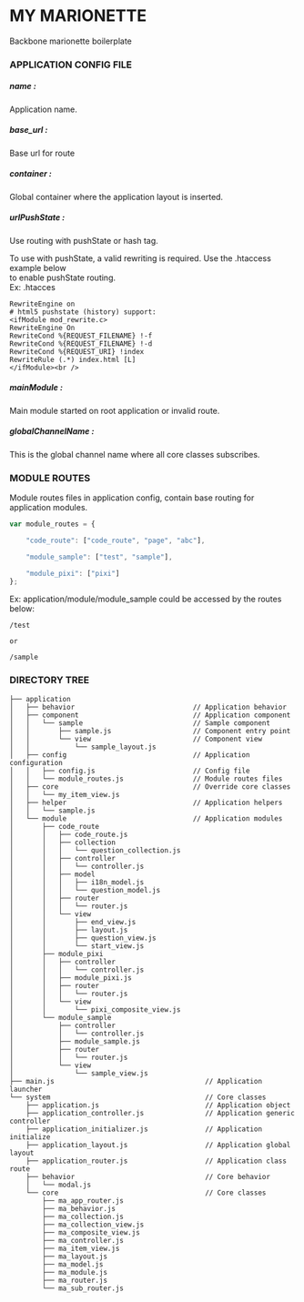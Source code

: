 # MY MARIONETTE

Backbone marionette boilerplate

### APPLICATION CONFIG FILE

##### name :

Application name.

##### base_url :

Base url for route

##### container :

Global container where the application layout is inserted.

##### urlPushState :

Use routing with pushState or hash tag.<br />

To use with pushState, a valid rewriting is required. Use the .htaccess example below<br />
to enable pushState routing.<br />
Ex: .htacces

    RewriteEngine on
    # html5 pushstate (history) support:
    <ifModule mod_rewrite.c>
    RewriteEngine On
    RewriteCond %{REQUEST_FILENAME} !-f
    RewriteCond %{REQUEST_FILENAME} !-d
    RewriteCond %{REQUEST_URI} !index
    RewriteRule (.*) index.html [L]
    </ifModule><br />


##### mainModule :

Main module started on root application or invalid route.

##### globalChannelName :

This is the global channel name where all core classes subscribes.

### MODULE ROUTES

Module routes files in application config, contain base routing for application modules.

```javascript
var module_routes = {

    "code_route": ["code_route", "page", "abc"],

    "module_sample": ["test", "sample"],

    "module_pixi": ["pixi"]
};
```

Ex:
    application/module/module_sample could be accessed by the routes below:
    
    /test
    
    or
    
    /sample

### DIRECTORY TREE
```
├── application
│   ├── behavior                             // Application behavior
│   ├── component                            // Application component
│   │   └── sample                           // Sample component
│   │       ├── sample.js                    // Component entry point
│   │       └── view                         // Component view
│   │           └── sample_layout.js
│   ├── config                               // Application configuration
│   │   ├── config.js                        // Config file
│   │   └── module_routes.js                 // Module routes files
│   ├── core                                 // Override core classes
│   │   └── my_item_view.js
│   ├── helper                               // Application helpers
│   │   └── sample.js
│   └── module                               // Application modules
│       ├── code_route
│       │   ├── code_route.js
│       │   ├── collection
│       │   │   └── question_collection.js
│       │   ├── controller
│       │   │   └── controller.js
│       │   ├── model
│       │   │   ├── i18n_model.js
│       │   │   └── question_model.js
│       │   ├── router
│       │   │   └── router.js
│       │   └── view
│       │       ├── end_view.js
│       │       ├── layout.js
│       │       ├── question_view.js
│       │       └── start_view.js
│       ├── module_pixi
│       │   ├── controller
│       │   │   └── controller.js
│       │   ├── module_pixi.js
│       │   ├── router
│       │   │   └── router.js
│       │   └── view
│       │       └── pixi_composite_view.js
│       └── module_sample
│           ├── controller
│           │   └── controller.js
│           ├── module_sample.js
│           ├── router
│           │   └── router.js
│           └── view
│               └── sample_view.js
├── main.js                                     // Application launcher
└── system                                      // Core classes
    ├── application.js                          // Application object
    ├── application_controller.js               // Application generic controller
    ├── application_initializer.js              // Application initialize
    ├── application_layout.js                   // Application global layout
    ├── application_router.js                   // Application class route
    ├── behavior                                // Core behavior
    │   └── modal.js
    └── core                                    // Core classes
        ├── ma_app_router.js
        ├── ma_behavior.js
        ├── ma_collection.js
        ├── ma_collection_view.js
        ├── ma_composite_view.js
        ├── ma_controller.js
        ├── ma_item_view.js
        ├── ma_layout.js
        ├── ma_model.js
        ├── ma_module.js
        ├── ma_router.js
        └── ma_sub_router.js
```
